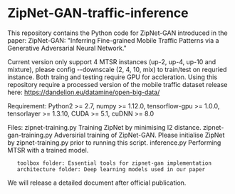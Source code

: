 # ZipNet-GAN-traffic-inference

This repository contains the Python code for ZipNet-GAN introduced in the paper: ZipNet-GAN: "Inferring Fine-grained Mobile Traffic Patterns via a Generative
Adversarial Neural Network."

Current version only support 4 MTSR instances (up-2, up-4, up-10 and mixture), please config --downscale (2, 4, 10, mix) to train/test on requried instance. Both traing and testing require GPU for accleration. Using this repository require a processed version of the mobile traffic dataset release here: https://dandelion.eu/datamine/open-big-data/

Requirement: Python2 >= 2.7, numpy >= 1.12.0, tensorflow-gpu >= 1.0.0, tensorlayer >= 1.3.10, CUDA >= 5.1, cuDNN >= 8.0

Files: zipnet-training.py Training ZipNet by minimising l2 distance.
       zipnet-gan-training.py Adversirial training of ZipNet-GAN. Please initialise ZipNet by zipnet-training.py prior to running this script.
       inference.py Performing MTSR with a trained model.

       toolbox folder: Essential tools for zipnet-gan implementation
       architecture folder: Deep learning models used in our paper 

We will release a detailed document after official publication.

 
